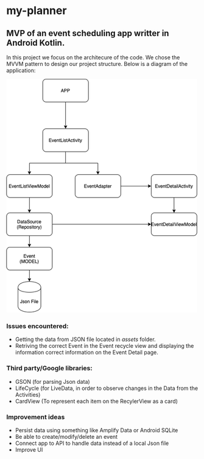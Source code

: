 # my-planner
## MVP of an event scheduling app writter in Android Kotlin.

In this project we focus on the architecure of the code. We chose the MVVM pattern to design our project structure.
Below is a diagram of the application: 


![Alt text](./app/src/main/assets/planner_MVVM_schema.png?raw=true "MVVM Diagram")


### Issues encountered: 
- Getting the data from JSON file located in _assets_ folder.
- Retriving the correct Event in the Event recycle view and displaying the information correct information on the Event Detail page.

### Third party/Google libraries: 
- GSON (for parsing Json data)
- LifeCycle (for LiveData, in order to observe changes in the Data from the Activities)
- CardView (To represent each item on the RecylerView as a card)

### Improvement ideas
- Persist data using something like Amplify Data or Android SQLite
- Be able to create/modify/delete an event
- Connect app to API to handle data instead of a local Json file
- Improve UI
